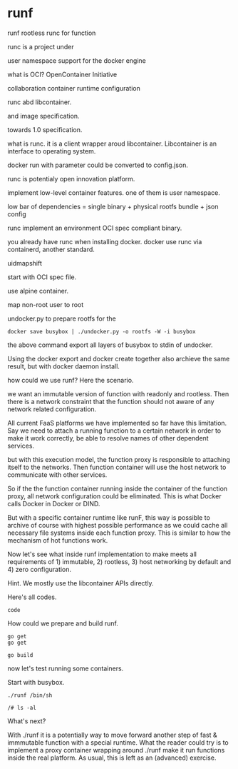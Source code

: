 # runf

runf 
rootless runc for function

runc is a project under 

user namespace support for the docker engine

what is OCI?
OpenContainer Initiative

collaboration 
container runtime configuration

runc abd libcontainer.

and image specification.

towards 1.0 specification.

what is runc.
it is a client wrapper aroud libcontainer.
Libcontainer is an interface to operating system.

docker run with parameter could be converted to config.json.

runc is potentialy open innovation platform.

implement low-level container features.
one of them is user namespace.

low bar of dependencies = 
single binary + physical rootfs bundle + json config

runc implement an environment
OCI spec compliant binary.

you already have runc when installing docker.
docker use runc via containerd, another standard.

uidmapshift

start with OCI spec file.

use alpine container.

map non-root user to root 

undocker.py to prepare rootfs for the 
```
docker save busybox | ./undocker.py -o rootfs -W -i busybox
```

the above command export all layers of busybox to stdin of undocker.

Using the docker export and docker create together also archieve the same result, but with docker daemon install.

how could we use runf?
Here the scenario.

we want an immutable version of function with readonly and rootless. Then there is a network constraint that the function should not aware of any network related configuration.

All current FaaS platforms we have implemented so far have this limitation. Say we need to attach a running function to a certain network in order to make it work correctly, be able to resolve names of other dependent services.

but with this execution model, the function proxy is responsible to attaching itself to the networks. Then function container will use the host network to communicate with other services.

So if the the function container running inside the container of the function proxy, all network configuration could be eliminated. This is what Docker calls Docker in Docker or DIND.

But with a specific container runtime like runF, this way is possible to archive of course with highest possible performance as we could cache all necessary file systems inside each function proxy. This is similar to how the mechanism of hot functions work.

Now let's see what inside runf implementation to make meets all requirements of 1) immutable, 2) rootless, 3) host networking by default and 4) zero configuration.

Hint. We mostly use the libcontainer APIs directly.

Here's all codes.

```
code
```

How could we prepare and build runf.

```
go get
go get

go build
```

now let's test running some containers.

Start with busybox.

```
./runf /bin/sh

/# ls -al
```

What's next?

With ./runf it is a potentially way to move forward another step of fast & immmutable function with a special runtime. What the reader could try is to implement a proxy container wrapping around ./runf make it run functions inside the real platform. As usual, this is left as an (advanced) exercise.
